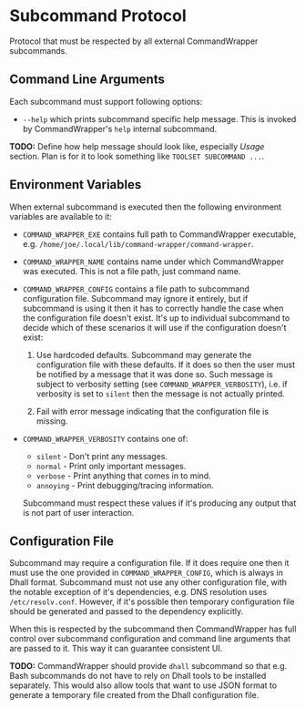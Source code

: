 # Subcommand Protocol

Protocol that must be respected by all external CommandWrapper subcommands.


## Command Line Arguments

Each subcommand must support following options:

* `--help` which prints subcommand specific help message. This is
  invoked by CommandWrapper's `help` internal subcommand.

**TODO:** Define how help message should look like, especially *Usage* section.
Plan is for it to look something like `TOOLSET SUBCOMMAND ...`.


## Environment Variables

When external subcommand is executed then the following environment variables
are available to it:

* `COMMAND_WRAPPER_EXE` contains full path to CommandWrapper executable, e.g.
  `/home/joe/.local/lib/command-wrapper/command-wrapper`.

* `COMMAND_WRAPPER_NAME` contains name under which CommandWrapper was executed.
  This is not a file path, just command name.

* `COMMAND_WRAPPER_CONFIG` contains a file path to subcommand configuration
  file. Subcommand may ignore it entirely, but if subcommand is using it then
  it has to correctly handle the case when the configuration file doesn't
  exist. It's up to individual subcommand to decide which of these scenarios it
  will use if the configuration doesn't exist:

    1. Use hardcoded defaults. Subcommand may generate the configuration file
       with these defaults. If it does so then the user must be notified by a
       message that it was done so. Such message is subject to verbosity
       setting (see `COMMAND_WRAPPER_VERBOSITY`), i.e. if verbosity is set to
       `silent` then the message is not actually printed.

    2. Fail with error message indicating that the configuration file is
       missing.

* `COMMAND_WRAPPER_VERBOSITY` contains one of:

    * `silent` - Don't print any messages.
    * `normal` - Print only important messages.
    * `verbose` - Print anything that comes in to mind.
    * `annoying` - Print debugging/tracing information.

    Subcommand must respect these values if it's producing any output that is
    not part of user interaction.


## Configuration File

Subcommand may require a configuration file. If it does require one then it
must use the one provided in `COMMAND_WRAPPER_CONFIG`, which is always in Dhall
format. Subcommand must not use any other configuration file, with the notable
exception of it's dependencies, e.g. DNS resolution uses `/etc/resolv.conf`.
However, if it's possible then temporary configuration file should be generated
and passed to the dependency explicitly.

When this is respected by the subcommand then CommandWrapper has full control
over subcommand configuration and command line arguments that are passed to it.
This way it can guarantee consistent UI.

**TODO:** CommandWrapper should provide `dhall` subcommand so that e.g. Bash
subcommands do not have to rely on Dhall tools to be installed separately. This
would also allow tools that want to use JSON format to generate a temporary
file created from the Dhall configuration file.
